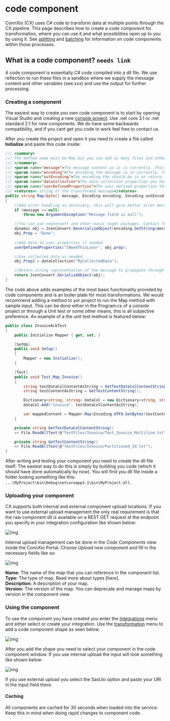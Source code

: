 # code component

ConnXio (CX) uses C# code to transform data at multiple points through the CX pipeline. This page describes how to create a *code component* for transformation, where you can use it and what possibilities open up to you by using it. See [splitting](/Transformation/Splitting.md) and [batching](/Transformation/Batching.md) for information on code components within those processes.

## What is a code component? `needs link`

A code component is essentially C# code compiled into a dll file. We use reflection to run these files in a sandbox where we supply the message content and other variables (see xxx) and use the output for further processing.

### Creating a component

The easiest way to create you own code component is to start by opening Visual Studio and creating a new [console project](https://docs.microsoft.com/en-us/visualstudio/get-started/csharp/tutorial-console?view=vs-2019). Use .net core 3.1 or .net standard 2.1 for new components. We do have some backwards compatibility, and if you cant get you code to work feel free to contact us.

After you create the project and open it you need to create a file called **Initialize** and paste this code inside:

```csharp
/// <summary>
/// The method name must be Map but you can add as many files and other methods that you want, and call them inside Map. But you must use this signature and return a string.
/// </summary>
/// <param name="message">The message content as it is currently. This changes as the engine runs trough different transformations</param>
/// <param name="encoding">The encoding the message is in currently, this should always be UTF-8 and is mostly used for backwards compatibility.</param>
/// <param name="outEncoding">The encoding the should be in on return, this should always be UTF-8 and is mostly used for backwards compatibility.</param>
/// <param name="dataCollection">The data collection properties you have collected earlier in the transformation pipeline</param>
/// <param name="userDefinedProperties">The user defined properties that are transferred with the message metadata. Put variables here to access them later outside message content.</param>
/// <returns>A string of the transformed message</returns>
public string Map(byte[] message, Encoding encoding, Encoding outEncoding, Dictionary<string, string> dataCollection, Dictionary<string, string> userDefinedProperties)
{
    //Add error handling as necessary, this will give better error messages in the logs
    if (message == null)
        throw new ArgumentException("Message field is null");

    //You can use newtonsoft and other basic nuget packages. Contact the CX team if you need a non supported package.
    dynamic obj = JsonConvert.DeserializeObject(encoding.GetString(message));
    obj.Prop = "Done";
    
    //Add data to user properties if needed
    userDefinedProperties("INeedThisLater", obj.prop);

    //Use collected data as needed
    obj.Prop2 = dataCollection["MyCollectedData"];

    //Return string representation of the message to propagate through pipeline
    return JsonConvert.SerializeObject(obj);
}
```

The code above adds examples of the most basic functionality provided by code components and is an boiler plate for most transformations. We would recommend adding a method to yor project to run the Map method with sample input. This can be done either in the Program.cs of a console project or through a Unit test or some other means, this is all subjective preference. An example of a the unit test method is featured below:

```csharp
public class InvoiceAckTest
{
    public Initialize Mapper { get; set; }

    [SetUp]
    public void Setup()
    {
        Mapper = new Initialize();
    }

    [Test]
    public void Test_Map_Invoice()
    {
        string testDataColContentAsString = GetTestDataColContentString();
        string testContentAsString = GetTestContentString();

        Dictionary<string, string> dataCol = new Dictionary<string, string>();
        dataCol.Add("invoice", testDataColContentAsString);

        var mappedContent = Mapper.Map(Encoding.UTF8.GetBytes(testContentAsString), Encoding.UTF8, Encoding.UTF8, dataCol, new Dictionary<string, string>());
    }

    private string GetTestDataColContentString()
    => File.ReadAllText(@"TestFiles/Invoice/Test_Invoice_Multiline.txt");

    private string GetTestContentString()
    => File.ReadAllText(@"TestFiles/Invoice/Partitioned_Id.txt");
}
```

After writing and testing your component you need to create the dll file itself. The easiest way to do this is simply by building you code (which it should have done automatically by now). You will find you dll file inside a folder looking something like this: `...\MyProject\bin\Debug\netcoreapp3.1\bin\MyProject.dll`.

### Uploading your component

CX supports both internal and external component upload locations. If you want to use external upload management the only real requirement is that the raw component dll is available on a REST GET request at the endpoint you specify in your integration configuration like shown below:

![img](https://cmhpictsa.blob.core.windows.net/pictures/Code%20component%20Self%20hosted.PNG?sv=2020-04-08&st=2021-10-20T11%3A20%3A16Z&se=2040-10-21T11%3A20%3A00Z&sr=b&sp=r&sig=iwI0j%2Fyh8iCN48%2BrktJaxgGrqXqA9DmOl5sT2HHCyMU%3D)

Internal upload management can be done in the *Code Components* view inside the ConnXio Portal. Choose *Upload new component* and fill in the necessary fields like so:

![img](https://cmhpictsa.blob.core.windows.net/pictures/Internal%20code%20component.PNG?sv=2020-04-08&st=2021-10-20T11%3A25%3A22Z&se=2040-10-21T11%3A25%3A00Z&sr=b&sp=r&sig=xPBSb9XGhTGJvEuCQBVEttFnvsXigrtdyKzwmbgFWzk%3D)

**Name:** The name of the map that you can reference in the component list.\
**Type:** The type of map. Read more about types [here].\
**Description:** A description of your map.\
**Version:** The version of the map. You can deprecate and manage maps by version in the component view.

### Using the component

To use the component you have created you enter the [Integrations](/Integrations/Creating%20integrations.md) menu and either select or create your integration. Use the [transformation](/Transformation/Overview.md) menu to add a code component shape as seen below.

![img](https://cmhpictsa.blob.core.windows.net/pictures/Code%20component%20add%20tranformation.png?sv=2020-04-08&st=2021-10-21T11%3A01%3A19Z&se=2040-10-22T11%3A01%3A00Z&sr=b&sp=r&sig=7sKZFsU0p1B4EJDZowq6aAL8GDtkm2tkpbw94JjzTlo%3D)

After you add the shape you need to select your component in the code component window. If you use internal upload the input will look something like shown below:

![img](https://cmhpictsa.blob.core.windows.net/pictures/Code%20component%20select%20component.PNG?sv=2020-04-08&st=2021-10-21T11%3A05%3A02Z&se=2040-10-22T11%3A05%3A00Z&sr=b&sp=r&sig=8ViYt9AB%2B5blz8GJvbT4rsuHNXfZsWN%2Fj8IxhjdEteM%3D)

If you use external upload you select the SasUsi option and paste your URI in the input field there.

#### Caching

All components are cached for 30 seconds when loaded into the service. Keep this in mind when doing rapid changes to component code.
